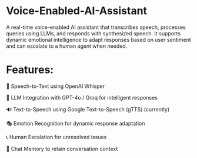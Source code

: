# Voice-Enabled-AI-Assistant
A real-time voice-enabled AI assistant that transcribes speech, processes queries using LLMs, and responds with synthesized speech. It supports dynamic emotional intelligence to adapt responses based on user sentiment and can escalate to a human agent when needed.

# Features:
🎤 Speech-to-Text using OpenAI Whisper

🧠 LLM Integration with GPT-4o / Groq for intelligent responses

🔊 Text-to-Speech using Google Text-to-Speech (gTTS) (currently)

🎭 Emotion Recognition for dynamic response adaptation

📞 Human Escalation for unresolved issues

📝 Chat Memory to retain conversation context



